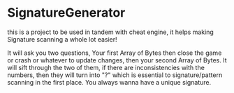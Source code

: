 # SignatureGenerator
this is a project to be used in tandem with cheat engine, it helps making Signature scanning a whole lot easier!

It will ask you two questions,
Your first Array of Bytes then close the game or crash or whatever to update changes,
then your second Array of Bytes. It will sift through the two of them, if there are inconsistencies with the numbers,
then they will turn into "?" which is essential to signature/pattern scanning in the first place. You always
wanna have a unique signature.
